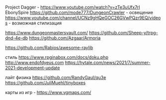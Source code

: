 ﻿Project Dagger - https://www.youtube.com/watch?v=zTe3uUfx7rI
EbonySpire
https://github.com/mode777/DungeonCrawler - освещение
https://www.youtube.com/channel/UCNz9gHQeGOC26GVwPQzr9EQ/videos - возможная стилизация

https://www.dungeonmastersvault.com/
https://github.com/Sheep-y/trpg-dnd-4e-db
https://github.com/Azgaar/Armoria

https://github.com/Rabios/awesome-raylib

стиль
https://www.rpginabox.com/docs/doku.php
http://www.endofdyeus.com
https://hytale.com/news/2021/7/summer-2021-development-update


лайт физика
https://github.com/RandyGaul/qu3e
https://github.com/JuliMuehl/tinyboxes


карты из игр - https://www.vgmaps.com/